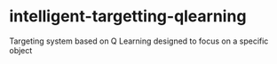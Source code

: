 # intelligent-targetting-qlearning
Targeting system based on Q Learning designed to focus on a specific object
